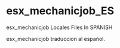 # esx_mechanicjob_ES
esx_mechanicjob Locales Files In SPANISH

esx_mechanicjob traduccion al español.
